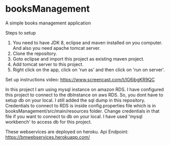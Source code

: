 # booksManagement
A simple books management application

Steps to setup
1. You need to have JDK 8, eclipse and maven installed on you computer. And also you need apache tomcat server. 
2. Clone the repository.
3. Goto eclipse and import this project as existing maven project. 
4. Add tomcat server to this project. 
5. Right click on the app, click on 'run as' and then click on 'run on server'.

Set up instructions video: https://www.screencast.com/t/lG6ibgKR9QC

In this project I am using mysql instance on amazon RDS. I have configured this project to connect to the dbInstance on aws RDS. So, you dont have to setup db on your local. I still added the sql dump in this repository. Credentials to connect to RDS is inside config.properties file which is in booksManagement/src/main/resources folder. Change credentials in that file if you want to connect to db on your local. I have used 'mysql workbench' to access db for this project.

These webservices are deployed on heroku. Api Endpoint: https://bmwebservices.herokuapp.com/

